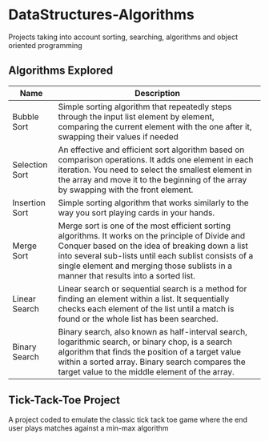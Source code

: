 # DataStructures-Algorithms
 Projects taking into account sorting, searching, algorithms and object oriented programming
 
## Algorithms Explored
| Name | Description |
| ------------ | ----------- |
| Bubble Sort  | Simple sorting algorithm that repeatedly steps through the input list element by element, comparing the current element with the one after it, swapping their values if needed |
| Selection Sort | An effective and efficient sort algorithm based on comparison operations. It adds one element in each iteration. You need to select the smallest element in the array and move it to the beginning of the array by swapping with the front element. |
| Insertion Sort | Simple sorting algorithm that works similarly to the way you sort playing cards in your hands. |
| Merge Sort | Merge sort is one of the most efficient sorting algorithms. It works on the principle of Divide and Conquer based on the idea of breaking down a list into several sub-lists until each sublist consists of a single element and merging those sublists in a manner that results into a sorted list. |
| Linear Search | Linear search or sequential search is a method for finding an element within a list. It sequentially checks each element of the list until a match is found or the whole list has been searched. |
| Binary Search | Binary search, also known as half-interval search, logarithmic search, or binary chop, is a search algorithm that finds the position of a target value within a sorted array. Binary search compares the target value to the middle element of the array. |

## Tick-Tack-Toe Project
A project coded to emulate the classic tick tack toe game where the end user plays matches against a min-max algorithm
